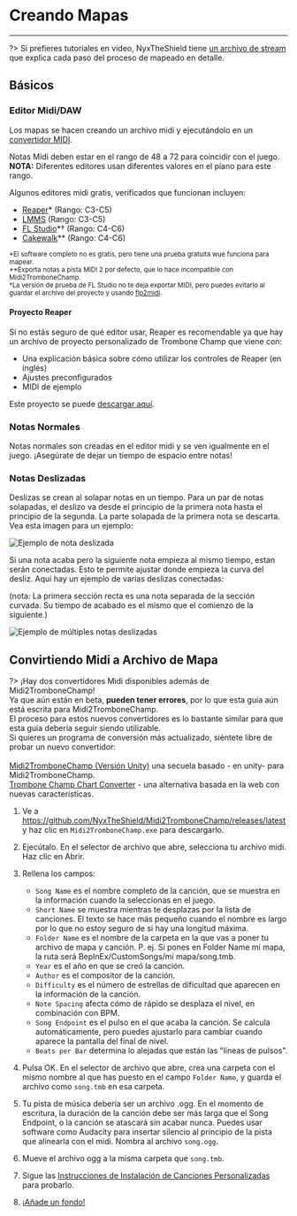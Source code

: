 # Creando Mapas
---

?> Si prefieres tutoriales en video, NyxTheShield tiene [un archivo de stream](https://www.youtube.com/watch?v=ig27SlJveGs) que explica cada paso del proceso de mapeado en detalle.

## Básicos
### Editor Midi/DAW
Los mapas se hacen creando un archivo midi y ejecutándolo en un [convertidor MIDI](#converting-midi-to-map-file).

Notas Midi deben estar en el rango de 48 a 72 para coincidir con el juego.<br>**NOTA:** Diferentes editores usan diferentes valores en el piano para este rango.

Algunos editores midi gratis, verificados que funcionan incluyen:
- [Reaper](https://www.reaper.fm/download.php)* (Rango: C3-C5)
- [LMMS](https://lmms.io/download#windows) (Rango: C3-C5)
- [FL Studio](https://www.image-line.com/fl-studio-download/)*† (Rango: C4-C6)
- [Cakewalk](https://www.bandlab.com/products/cakewalk)** (Rango: C4-C6)

<sub>*El software completo no es gratis, pero tiene una prueba gratuita wue funciona para mapear.</sub><br> <sub>**Exporta notas a pista MIDI 2 por defecto, que lo hace incompatible con Midi2TromboneChamp.</sub><br> <sub>†La versión de prueba de FL Studio no te deja exportar MIDI, pero puedes evitarlo al guardar el archivo del proyecto y usando <a href="https://github.com/Kaydax/flp2midi/releases/latest">flp2midi</a>.</p>

<h4 spaces-before="0">
  Proyecto Reaper
</h4>

<p spaces-before="0">
  Si no estás seguro de qué editor usar, Reaper es recomendable ya que hay un archivo de proyecto personalizado de Trombone Champ que viene con:
</p>

<ul>
  <li>
    Una explicación básica sobre cómo utilizar los controles de Reaper (en inglés)
  </li>
  <li>
    Ajustes preconfigurados
  </li>
  <li>
    MIDI de ejemplo
  </li>
</ul>

<p spaces-before="0">
  Este proyecto se puede <a href="https://trombone.wiki/docs/files/REAPER_Trombone_Champ_Charting_Template.zip">descargar aquí</a>.
</p>

<h3 spaces-before="0">
  Notas Normales
</h3>

<p spaces-before="0">
  Notas normales son creadas en el editor midi y se ven igualmente en el juego. ¡Asegúrate de dejar un tiempo de espacio entre notas!
</p>

<h3 spaces-before="0">
  Notas Deslizadas
</h3>

<p spaces-before="0">
  Deslizas se crean al solapar notas en un tiempo. Para un par de notas solapadas, el deslizo va desde el principio de la primera nota hasta el principio de la segunda. La parte solapada de la primera nota se descarta. Vea esta imagen para un ejemplo:
</p>

<p spaces-before="0">
  <img src="../docs/files/slide1.png" alt="Ejemplo de nota deslizada" />
</p>

<p spaces-before="0">
  Si una nota acaba pero la siguiente nota empieza al mismo tiempo, estan serán conectadas. Esto te permite ajustar donde empieza la curva del desliz. Aquí hay un ejemplo de varias deslizas conectadas:
</p>

<p spaces-before="0">
  (nota: La primera sección recta es una nota separada de la sección curvada. Su tiempo de acabado es el mismo que el comienzo de la siguiente.)
</p>

<p spaces-before="0">
  <img src="../docs/files/slide2.png" alt="Ejemplo de múltiples notas deslizadas" />
</p>

<h2 spaces-before="0">
  Convirtiendo Midi a Archivo de Mapa
</h2>

<p spaces-before="0">
  ?> ¡Hay dos convertidores Midi disponibles además de Midi2TromboneChamp! <br>Ya que aún están en beta, <strong x-id="1">pueden tener errores</strong>, por lo que esta guía aún está escrita para Midi2TromboneChamp. <br>El proceso para estos nuevos convertidores es lo bastante similar para que esta guía debería seguir siendo utilizable. <br>Si quieres un programa de conversión más actualizado, siéntete libre de probar un nuevo convertidor: <br><br><a href="https://nyxtheshield.github.io/Midi2TromboneChamp/">Midi2TromboneChamp (Versión Unity)</a> una secuela basado - en unity- para Midi2TromboneChamp. <br><a href="https://rshieldsprojects.github.io/projects/tccc/">Trombone Champ Chart Converter</a> - una alternativa basada en la web con nuevas características.
</p>

<ol start="1">
  <li>
    <p spaces-before="0">
      Ve a <a href="https://github.com/NyxTheShield/Midi2TromboneChamp/releases/latest" x-nc="1">https://github.com/NyxTheShield/Midi2TromboneChamp/releases/latest</a> y haz clic en <code>Midi2TromboneChamp.exe</code> para descargarlo.
    </p>
  </li>
  
  <li>
    <p spaces-before="0">
      Ejecútalo. En el selector de archivo que abre, selecciona tu archivo midi. Haz clic en Abrir.
    </p>
  </li>
  
  <li>
    <p spaces-before="0">
      Rellena los campos:
    </p>
    <ul>
      <li>
        <code>Song Name</code> es el nombre completo de la canción, que se muestra en la información cuando la seleccionas en el juego.
      </li>
      <li>
        <code>Short Name</code> se muestra mientras te desplazas por la lista de canciones. El texto se hace más pequeño cuando el nombre es largo por lo que no estoy seguro de si hay una longitud máxima.
      </li>
      <li>
        <code>Folder Name</code> es el nombre de la carpeta en la que vas a poner tu archivo de mapa y canción. P. ej. Si pones en Folder Name mi mapa, la ruta será BepInEx/CustomSongs/mi mapa/song.tmb.
      </li>
      <li>
        <code>Year</code> es el año en que se creó la canción.
      </li>
      <li>
        <code>Author</code> es el compositor de la canción.
      </li>
      <li>
        <code>Difficulty</code> es el número de estrellas de dificultad que aparecen en la información de la canción.
      </li>
      <li>
        <code>Note Spacing</code> afecta cómo de rápido se desplaza el nivel, en combinación con BPM.
      </li>
      <li>
        <code>Song Endpoint</code> es el pulso en el que acaba la canción. Se calcula automáticamente, pero puedes ajustarlo para cambiar cuando aparece la pantalla del final de nivel.
      </li>
      <li>
        <code>Beats per Bar</code> determina lo alejadas que están las "líneas de pulsos".
      </li>
    </ul>
  </li>
  
  <li>
    <p spaces-before="0">
      Pulsa OK. En el selector de archivo que abre, crea una carpeta con el mismo nombre al que has puesto en el campo <code>Folder Name</code>, y guarda el archivo como <code>song.tmb</code> en esa carpeta.
    </p>
  </li>
  
  <li>
    <p spaces-before="0">
      Tu pista de música debería ser un archivo .ogg. En el momento de escritura, la duración de la canción debe ser más larga que el Song Endpoint, o la canción se atascará sin acabar nunca. Puedes usar software como Audacity para insertar silencio al principio de la pista que alinearla con el midi. Nombra al archivo <code>song.ogg</code>.
    </p>
  </li>
  
  <li>
    <p spaces-before="0">
      Mueve el archivo ogg a la misma carpeta que <code>song.tmb</code>.
    </p>
  </li>
  
  <li>
    <p spaces-before="0">
      Sigue las <a href="installing-songs">Instrucciones de Instalación de Canciones Personalizadas</a> para probarlo.
    </p>
  </li>
  
  <li>
    <p spaces-before="0">
      <a href="chart-backgrounds">¡Añade un fondo!</a>
    </p>
  </li>
</ol>